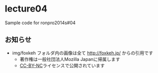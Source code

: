 lecture04
=========

Sample code for ronpro2014s#04

## お知らせ

* img/foxkeh フォルダ内の画像は全て http://foxkeh.jp/ からの引用です
    * 著作権は一般社団法人Mozilla Japanに帰属します
    * [CC-BY-NC](http://creativecommons.org/licenses/by-nc/2.1/jp/deed.ja)ライセンスで公開されています
